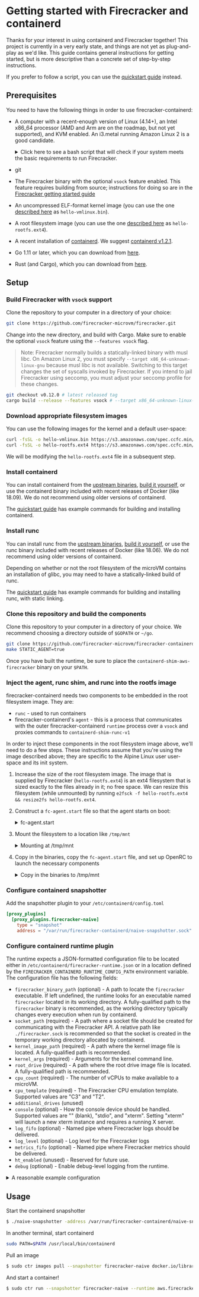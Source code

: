 # Getting started with Firecracker and containerd

Thanks for your interest in using containerd and Firecracker together!  This
project is currently in a very early state, and things are not yet as
plug-and-play as we'd like.  This guide contains general instructions for
getting started, but is more descriptive than a concrete set of step-by-step
instructions. 

If you prefer to follow a script, you can use the
[quickstart guide](quickstart.md) instead.

## Prerequisites

You need to have the following things in order to use firecracker-containerd:

* A computer with a recent-enough version of Linux (4.14+), an Intel x86_64
  processor (AMD and Arm are on the roadmap, but not yet supported), and KVM
  enabled.  An i3.metal running Amazon Linux 2 is a good candidate.
  
  <details>
  
  <summary>Click here to see a bash script that will check if your system meets
  the basic requirements to run Firecracker.</summary>
  
  ```bash
  err=""; \
  [ "$(uname) $(uname -m)" = "Linux x86_64" ] \
    || err="ERROR: your system is not Linux x86_64."; \
  [ -r /dev/kvm ] && [ -w /dev/kvm ] \
    || err="$err\nERROR: /dev/kvm is innaccessible."; \
  (( $(uname -r | cut -d. -f1)*1000 + $(uname -r | cut -d. -f2) >= 4014 )) \
    || err="$err\nERROR: your kernel version ($(uname -r)) is too old."; \
  dmesg | grep -i "hypervisor detected" \
    && echo "WARNING: you are running in a virtual machine. Firecracker is not well tested under nested virtualization."; \
  [ -z "$err" ] && echo "Your system looks ready for Firecracker!" || echo -e "$err"
  ```
  
  </details>
* git
* The Firecracker binary with the optional `vsock` feature enabled.  This
  feature requires building from source; instructions for doing so are in the
  [Firecracker getting started guide](https://github.com/firecracker-microvm/firecracker/blob/master/docs/getting-started.md#building-from-source)
* An uncompressed ELF-format kernel image (you can use the one
  [described here](https://github.com/firecracker-microvm/firecracker/blob/master/docs/getting-started.md#running-firecracker)
  as `hello-vmlinux.bin`).
* A root filesystem image (you can use the one
  [described here](https://github.com/firecracker-microvm/firecracker/blob/master/docs/getting-started.md#running-firecracker)
  as `hello-rootfs.ext4`). 
* A recent installation of
  [containerd](https://github.com/containerd/containerd/releases).  We suggest
  [containerd v1.2.1](https://github.com/containerd/containerd/releases/tag/v1.2.1).
* Go 1.11 or later, which you can download from [here](https://golang.org/dl/).
* Rust (and Cargo), which you can download from [here](https://rustup.rs/).

## Setup

### Build Firecracker with `vsock` support

Clone the repository to your computer in a directory of your choice:

```bash
git clone https://github.com/firecracker-microvm/firecracker.git
```
Change into the new directory, and build with Cargo.  Make sure to enable the
optional `vsock` feature using the `--features vsock` flag.

> Note: Firecracker normally builds a statically-linked binary with musl libc.
> On Amazon Linux 2, you must specify `--target x86_64-unknown-linux-gnu`
> because musl libc is not available.  Switching to this target changes the set
> of syscalls invoked by Firecracker.  If you intend to jail Firecracker using
> seccomp, you must adjust your seccomp profile for these changes.

```bash
git checkout v0.12.0 # latest released tag
cargo build --release --features vsock # --target x86_64-unknown-linux-gnu
```

### Download appropriate filesystem images

You can use the following images for the kernel and a default user-space:

```bash
curl -fsSL -o hello-vmlinux.bin https://s3.amazonaws.com/spec.ccfc.min/img/hello/kernel/hello-vmlinux.bin
curl -fsSL -o hello-rootfs.ext4 https://s3.amazonaws.com/spec.ccfc.min/img/hello/fsfiles/hello-rootfs.ext4
```

We will be modifying the `hello-rootfs.ext4` file in a subsequent step.

### Install containerd

You can install containerd from the
[upstream binaries](https://github.com/containerd/containerd/releases/tag/v1.2.1),
[build it yourself](https://github.com/containerd/containerd/blob/master/BUILDING.md),
or use the containerd binary included with recent releases of Docker (like
18.09).  We do not recommend using older versions of containerd.

The [quickstart guide](quickstart.md) has example commands for building and
installing containerd.

### Install runc

You can install runc from the
[upstream binaries](https://github.com/opencontainers/runc/releases/tag/v1.0.0-rc6),
[build it yourself](https://github.com/containerd/containerd/blob/v1.2.1/RUNC.md),
or use the runc binary included with recent releases of Docker (like 18.06).  We
do not recommend using older versions of containerd.

Depending on whether or not the root filesystem of the microVM contains an
installation of glibc, you may need to have a statically-linked build of runc.

The [quickstart guide](quickstart.md) has example commands for building and
installing runc, with static linking.


### Clone this repository and build the components

Clone this repository to your computer in a directory of your choice.
We recommend choosing a directory outside of `$GOPATH` or `~/go`.

```bash
git clone https://github.com/firecracker-microvm/firecracker-containerd
make STATIC_AGENT=true
```

Once you have built the runtime, be sure to place the
`containerd-shim-aws-firecracker` binary on your `$PATH`.

### Inject the agent, runc shim, and runc into the rootfs image

firecracker-containerd needs two components to be embedded in the root
filesystem image.  They are:

* `runc` - used to run containers
* firecracker-containerd's `agent` - this is a process that communicates with
  the outer firecracker-containerd `runtime` process over a `vsock` and proxies
  commands to `containerd-shim-runc-v1`

In order to inject these components in the root filesystem image above, we'll
need to do a few steps.  These instructions assume that you're using the image
described above; they are specific to the Alpine Linux user user-space and its
init system.

1. Increase the size of the root filesystem image.  The image that is supplied
   by Firecracker (`hello-rootfs.ext4`) is an ext4 filesystem that is sized
   exactly to the files already in it; no free space.  We can resize this
   filesystem (while unmounted) by running
   `e2fsck -f hello-rootfs.ext4 && resize2fs hello-rootfs.ext4`.
2. Construct a `fc-agent.start` file so that the agent starts on boot:
   <details>
   <summary>fc-agent.start</summary>
   
   ```bash
   #!/bin/sh
   mkdir -p /container/rootfs
   exec > /container/agent-debug.log # Debug logs from the agent
   exec 2>&1
   touch /container/runtime
   mount -t auto -o rw /dev/vdb /container/rootfs
   cd /container
   /usr/local/bin/agent -id 1 -debug &
   ```
   </details>
3. Mount the filesystem to a location like `/tmp/mnt`
   <details>
   <summary>Mounting at /tmp/mnt</summary>
   
   ```bash
   sudo mkdir /tmp/mnt
   sudo mount hello-rootfs.ext4 /tmp/mnt
   ```
   </details>
4. Copy in the binaries, copy the `fc-agent.start` file, and set up OpenRC to
   launch the necessary components
   <details>
   <summary>Copy in the binaries to /tmp/mnt</summary>
   
   ```bash
   sudo cp $(which runc) firecracker-containerd/agent/agent /tmp/mnt/usr/local/bin
   sudo cp fc-agent.start /tmp/mnt/etc/local.d
   sudo chmod +x /tmp/mnt/etc/local.d/fc-agent.start
   sudo ln -s /etc/init.d/local /tmp/mnt/etc/runlevels/default/local
   sudo ln -s /etc/init.d/cgroups /tmp/mnt/etc/runlevels/default/cgroups
   sudo umount /tmp/mnt
   ```
   </details>

### Configure containerd snapshotter

Add the snapshotter plugin to your `/etc/containerd/config.toml`
```toml
[proxy_plugins]
  [proxy_plugins.firecracker-naive]
    type = "snapshot"
    address = "/var/run/firecracker-containerd/naive-snapshotter.sock"
```

### Configure containerd runtime plugin

The runtime expects a JSON-formatted configuration file to be located either in
`/etc/containerd/firecracker-runtime.json` or in a location defined by the
`FIRECRACKER_CONTAINERD_RUNTIME_CONFIG_PATH` environment variable.  The
configuration file has the following fields:

* `firecracker_binary_path` (optional) - A path to locate the `firecracker`
  executable.  If left undefined, the runtime looks for an executable named
  `firecracker` located in its working directory.  A fully-qualified path to the
  `firecracker` binary is recommended, as the working directory typically
  changes every execution when run by containerd.
* `socket_path` (required) - A path where a socket file should be created for
  communicating with the Firecracker API.  A relative path like
  `./firecracker.sock` is recommended so that the socket is created in the
  temporary working directory allocated by containerd.
* `kernel_image_path` (required) - A path where the kernel image file is
  located.  A fully-qualified path is recommended.
* `kernel_args` (required) - Arguments for the kernel command line.
* `root_drive` (required) - A path where the root drive image file is located. A
  fully-qualified path is recommended.
* `cpu_count` (required) - The number of vCPUs to make available to a microVM.
* `cpu_template` (required) - The Firecracker CPU emulation template.  Supported
  values are "C3" and "T2".
* `additional_drives` (unused)
* `console` (optional) - How the console device should be handled.  Supported
  values are "" (blank), "stdio", and "xterm".  Setting "xterm" will launch a
  new xterm instance and requires a running X server.
* `log_fifo` (optional) - Named pipe where Firecracker logs should be delivered.
* `log_level` (optional) - Log level for the Firecracker logs
* `metrics_fifo` (optional) - Named pipe where Firecracker metrics should be
  delivered.
* `ht_enabled` (unused) - Reserved for future use.
* `debug` (optional) - Enable debug-level logging from the runtime.

<details>
<summary>A reasonable example configuration</summary>

```json
{
  "firecracker_binary_path": "/usr/local/bin/firecracker",
  "socket_path": "./firecracker.sock",
  "kernel_image_path": "/var/lib/firecracker-containerd/runtime/hello-vmlinux.bin",
  "kernel_args": "console=ttyS0 noapic reboot=k panic=1 pci=off nomodules rw",
  "root_drive": "/var/lib/firecracker-containerd/runtime/hello-rootfs.ext4",
  "cpu_count": 1,
  "cpu_template": "T2",
  "console": "stdio",
  "log_fifo": "/tmp/fc-logs.fifo",
  "log_level": "Debug",
  "metrics_fifo": "/tmp/fc-metrics.fifo"
}
```
</details>

## Usage

Start the containerd snapshotter

```bash
$ ./naive-snapshotter -address /var/run/firecracker-containerd/naive-snapshotter.sock -path /tmp/fc-snapshot
```

In another terminal, start containerd

```bash
sudo PATH=$PATH /usr/local/bin/containerd
```

Pull an image

```bash
$ sudo ctr images pull --snapshotter firecracker-naive docker.io/library/busybox:latest
```

And start a container!

```bash
$ sudo ctr run --snapshotter firecracker-naive --runtime aws.firecracker --tty docker.io/library/busybox:latest busybox-test
```
